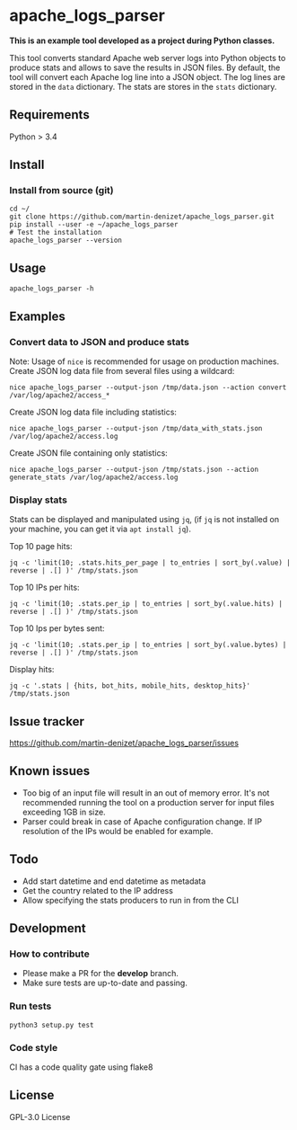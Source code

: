 # apache_logs_parser

__This is an example tool developed as a project during Python classes.__

This tool converts standard Apache web server logs into Python objects to produce stats and allows to save the results
in JSON files. By default, the tool will convert each Apache log line into a JSON object. The log lines are stored in
the `data` dictionary. The stats are stores in the `stats` dictionary.

## Requirements

Python > 3.4

## Install

### Install from source (git)

```shell
cd ~/
git clone https://github.com/martin-denizet/apache_logs_parser.git
pip install --user -e ~/apache_logs_parser
# Test the installation
apache_logs_parser --version
```

## Usage

```shell
apache_logs_parser -h
```

## Examples

### Convert data to JSON and produce stats

Note: Usage of `nice` is recommended for usage on production machines. Create JSON log data file from several files
using a wildcard:

```shell
nice apache_logs_parser --output-json /tmp/data.json --action convert /var/log/apache2/access_* 
```

Create JSON log data file including statistics:

```shell
nice apache_logs_parser --output-json /tmp/data_with_stats.json /var/log/apache2/access.log
```

Create JSON file containing only statistics:

```shell
nice apache_logs_parser --output-json /tmp/stats.json --action generate_stats /var/log/apache2/access.log
```

### Display stats

Stats can be displayed and manipulated using `jq`, (if `jq` is not installed on your machine, you can get it
via `apt install jq`).

Top 10 page hits:

```shell
jq -c 'limit(10; .stats.hits_per_page | to_entries | sort_by(.value) | reverse | .[] )' /tmp/stats.json
```

Top 10 IPs per hits:

```shell
jq -c 'limit(10; .stats.per_ip | to_entries | sort_by(.value.hits) | reverse | .[] )' /tmp/stats.json
```

Top 10 Ips per bytes sent:

```shell
jq -c 'limit(10; .stats.per_ip | to_entries | sort_by(.value.bytes) | reverse | .[] )' /tmp/stats.json
```

Display hits:

```shell
jq -c '.stats | {hits, bot_hits, mobile_hits, desktop_hits}' /tmp/stats.json
```

## Issue tracker

https://github.com/martin-denizet/apache_logs_parser/issues

## Known issues

* Too big of an input file will result in an out of memory error. It's not recommended running the tool on a production
  server for input files exceeding 1GB in size.
* Parser could break in case of Apache configuration change. If IP resolution of the IPs would be enabled for example.

## Todo

* Add start datetime and end datetime as metadata
* Get the country related to the IP address
* Allow specifying the stats producers to run in from the CLI

## Development

### How to contribute

* Please make a PR for the __develop__ branch.
* Make sure tests are up-to-date and passing.

### Run tests

```shell
python3 setup.py test
```

### Code style

CI has a code quality gate using flake8

## License

GPL-3.0 License
